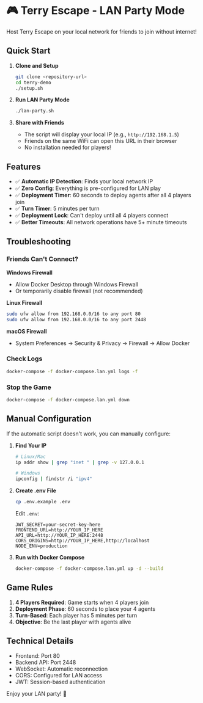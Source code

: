 # 🎮 Terry Escape - LAN Party Mode

Host Terry Escape on your local network for friends to join without internet!

## Quick Start

1. **Clone and Setup**
   ```bash
   git clone <repository-url>
   cd terry-demo
   ./setup.sh
   ```

2. **Run LAN Party Mode**
   ```bash
   ./lan-party.sh
   ```

3. **Share with Friends**
   - The script will display your local IP (e.g., `http://192.168.1.5`)
   - Friends on the same WiFi can open this URL in their browser
   - No installation needed for players!

## Features

- ✅ **Automatic IP Detection**: Finds your local network IP
- ✅ **Zero Config**: Everything is pre-configured for LAN play
- ✅ **Deployment Timer**: 60 seconds to deploy agents after all 4 players join
- ✅ **Turn Timer**: 5 minutes per turn
- ✅ **Deployment Lock**: Can't deploy until all 4 players connect
- ✅ **Better Timeouts**: All network operations have 5+ minute timeouts

## Troubleshooting

### Friends Can't Connect?

**Windows Firewall**
- Allow Docker Desktop through Windows Firewall
- Or temporarily disable firewall (not recommended)

**Linux Firewall**
```bash
sudo ufw allow from 192.168.0.0/16 to any port 80
sudo ufw allow from 192.168.0.0/16 to any port 2448
```

**macOS Firewall**
- System Preferences → Security & Privacy → Firewall → Allow Docker

### Check Logs
```bash
docker-compose -f docker-compose.lan.yml logs -f
```

### Stop the Game
```bash
docker-compose -f docker-compose.lan.yml down
```

## Manual Configuration

If the automatic script doesn't work, you can manually configure:

1. **Find Your IP**
   ```bash
   # Linux/Mac
   ip addr show | grep "inet " | grep -v 127.0.0.1
   
   # Windows
   ipconfig | findstr /i "ipv4"
   ```

2. **Create .env File**
   ```bash
   cp .env.example .env
   ```
   
   Edit `.env`:
   ```env
   JWT_SECRET=your-secret-key-here
   FRONTEND_URL=http://YOUR_IP_HERE
   API_URL=http://YOUR_IP_HERE:2448
   CORS_ORIGINS=http://YOUR_IP_HERE,http://localhost
   NODE_ENV=production
   ```

3. **Run with Docker Compose**
   ```bash
   docker-compose -f docker-compose.lan.yml up -d --build
   ```

## Game Rules

1. **4 Players Required**: Game starts when 4 players join
2. **Deployment Phase**: 60 seconds to place your 4 agents
3. **Turn-Based**: Each player has 5 minutes per turn
4. **Objective**: Be the last player with agents alive

## Technical Details

- Frontend: Port 80
- Backend API: Port 2448
- WebSocket: Automatic reconnection
- CORS: Configured for LAN access
- JWT: Session-based authentication

Enjoy your LAN party! 🎉